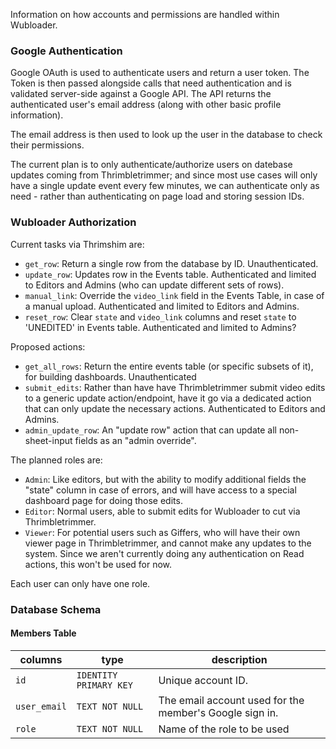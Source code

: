 Information on how accounts and permissions are handled within Wubloader.

### Google Authentication

Google OAuth is used to authenticate users and return a user token. The Token is then passed alongside calls that need authentication 
and is validated server-side against a Google API. The API returns the authenticated user's email address (along with other basic 
profile information).

The email address is then used to look up the user in the database to check their permissions.

The current plan is to only authenticate/authorize users on datebase updates coming from Thrimbletrimmer; and since most use cases will 
only have a single update event every few minutes, we can authenticate only as need - rather than authenticating on page load and storing session IDs.

### Wubloader Authorization

Current tasks via Thrimshim are:
* `get_row`: Return a single row from the database by ID. Unauthenticated.
* `update_row`: Updates row in the Events table. Authenticated and limited to Editors and Admins (who can update different sets of rows).
* `manual_link`: Override the `video_link` field in the Events Table, in case of a manual upload. Authenticated and limited to Editors and Admins.
* `reset_row`: Clear `state` and `video_link` columns and reset `state` to 'UNEDITED' in Events table. Authenticated and limited to Admins?

Proposed actions:
* `get_all_rows`: Return the entire events table (or specific subsets of it), for building dashboards. Unauthenticated
* `submit_edits`: Rather than have have Thrimbletrimmer submit video edits to a generic update action/endpoint, have it go via a dedicated action that can only update the necessary actions. Authenticated to Editors and Admins.
* `admin_update_row`: An "update row" action that can update all non-sheet-input fields as an "admin override".

The planned roles are:
* `Admin`: Like editors, but with the ability to modify additional fields the "state" column in case of errors, and will have access to a special dashboard page for doing those edits.
* `Editor`: Normal users, able to submit edits for Wubloader to cut via Thrimbletrimmer.
* `Viewer`: For potential users such as Giffers, who will have their own viewer page in Thrimbletrimmer, and cannot make any updates to the system. Since we aren't currently doing any authentication on Read actions, this won't be used for now.

Each user can only have one role.

### Database Schema

#### Members Table

columns                    | type                               | description
-------------------------- | ---------------------------------- | -----------
`id`                       | `IDENTITY PRIMARY KEY`             | Unique account ID.
`user_email`               | `TEXT NOT NULL`                    | The email account used for the member's Google sign in.
`role`                     | `TEXT NOT NULL`                    | Name of the role to be used
